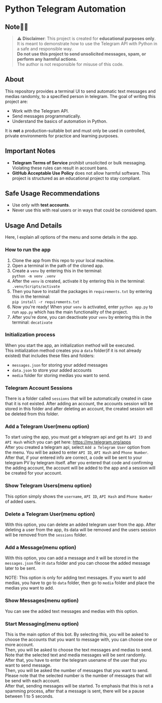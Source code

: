 # Python Telegram Automation

## Note🚨🚨

> ⚠️ **Disclaimer**: This project is created for **educational purposes only**.  
> It is meant to demonstrate how to use the Telegram API with Python in a safe and responsible way.  
> **Do not use this project to send unsolicited messages, spam, or perform any harmful actions.**  
> The author is not responsible for misuse of this code.

## About
This repository provides a terminal UI to send automatic text messages and medias randomly, to a specified person in telegram. The goal of writing this project are:
- Work with the Telegram API.
- Send messages programmatically.
- Understand the basics of automation in Python.

It is **not** a production-suitable bot and must only be used in controlled, private environments for practice and learning purposes.

## Important Notes
- **Telegram Terms of Service** prohibit unsolicited or bulk messaging. Violating these rules can result in account bans.  
- **GitHub Acceptable Use Policy** does not allow harmful software. This project is structured as an educational project to stay compliant.  

## Safe Usage Recommendations
- Use only with **test accounts**.  
- Never use this with real users or in ways that could be considered spam. 

## Usage And Details
Here, I explain all options of the menu and some details in the app.

### How to run the app
1. Clone the app from this repo to your local machine.
2. Open a terminal in the path of the cloned app.
3. Create a `venv` by entering this in the terminal:  
`python -m venv .venv`  
4. After the `venv` is created, activate it by entering this in the terminal:  
`.venv/Scripts/activate`  
5. Then you have to install the packages in `requirements.txt` by entering this in the terminal:  
`pip install -r requirements.txt`  
6. Now you're ready! When your `venv` is activated, enter `python app.py` to run `app.py` which has the main functionality of the project.  
7. After you're done, you can deactivate your `venv` by entering this in the terminal:
`decativate`

### Initialization process
When you start the app, an initialization method will be executed.  
This initialization method creates you a `data` folder(if it is not already existed) that includes these files and folders: 
- `messages.json` for storing your added messages
- `data.json` to store your added accounts
- `media` folder for storing medias you want to send.

### Telegram Account Sessions
There is a folder called `sessions` that will be automatically created in case that it is not existed. After adding an account, the accounts session will be stored in this folder and after deleting an account, the created session will be deleted from this folder.

### Add a Telegram User(menu option)
To start using the app, you must get a telegram api and get its `API ID` and `API Hash` which you can get here: https://my.telegram.org/apps  
After you created a telegram api, select `Add a Telegram User` option from the menu. You will be asked to enter `API ID`, `API Hash` and `Phone Number`. After that, if your entered info are correct, a code will be sent to your telegram PV by telegram itself. after you entered that code and confirming the adding account, the account will be added to the app and a session will be created for your account.

### Show Telegram Users(menu option)
This option simply shows the `username`, `API ID`, `API Hash` and `Phone Number` of added users.

### Delete a Telegram User(menu option)
With this option, you can delete an added telegram user from the app. After deleting a user from the app, its data will be removed and the users session will be removed from the `sessions` folder.

### Add a Message(menu option)
With this option, you can add a message and it will be stored in the `messages.json` file in `data` folder and you can choose the added message later to be sent.

NOTE: This option is only for adding text messages. If you want to add medias, you have to go to `data` folder, then go to `media` folder and place the medias you want to add.

### Show Messages(menu option)
You can see the added text messages and medias with this option.

### Start Messaging(menu option)
This is the main option of this bot. By selecting this, you will be asked to choose the accounts that you want to message with, you can choose one or more account.  
Then, you will be asked to choose the text messages and medias to send. Note that the selected text and media messages will be sent randomly.  
After that, you have to enter the telegram usename of the user that you want to send message.  
Then, you will be asked the number of messages that you want to send. Please note that the selected number is the number of messages that will be send with each account.  
After that, sending messages will be started. To emphasis that this is not a spamming process, after that a message is sent, there will be a pause between 1 to 5 seconds.